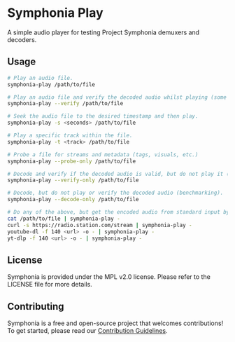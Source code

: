 # Symphonia Play

A simple audio player for testing Project Symphonia demuxers and decoders.

## Usage

```bash
# Play an audio file.
symphonia-play /path/to/file

# Play an audio file and verify the decoded audio whilst playing (some formats only).
symphonia-play --verify /path/to/file

# Seek the audio file to the desired timestamp and then play.
symphonia-play -s <seconds> /path/to/file

# Play a specific track within the file.
symphonia-play -t <track> /path/to/file

# Probe a file for streams and metadata (tags, visuals, etc.)
symphonia-play --probe-only /path/to/file

# Decode and verify if the decoded audio is valid, but do not play it (some formats only).
symphonia-play --verify-only /path/to/file

# Decode, but do not play or verify the decoded audio (benchmarking).
symphonia-play --decode-only /path/to/file

# Do any of the above, but get the encoded audio from standard input by using '-' as the file path.
cat /path/to/file | symphonia-play -
curl -s https://radio.station.com/stream | symphonia-play -
youtube-dl -f 140 <url> -o - | symphonia-play -
yt-dlp -f 140 <url> -o - | symphonia-play -
```

## License

Symphonia is provided under the MPL v2.0 license. Please refer to the LICENSE file for more details.

## Contributing

Symphonia is a free and open-source project that welcomes contributions! To get started, please read our [Contribution Guidelines](https://github.com/pdeljanov/Symphonia/tree/master/CONTRIBUTING.md).
